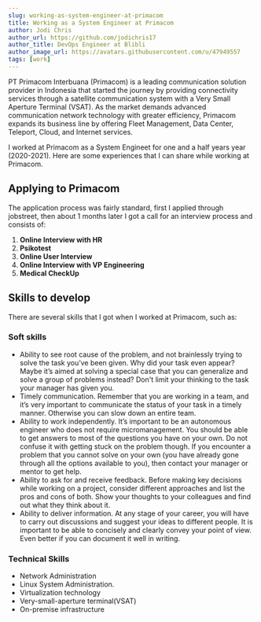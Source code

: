 ```yaml
---
slug: working-as-system-engineer-at-primacom
title: Working as a System Engineer at Primacom
author: Jodi Chris
author_url: https://github.com/jodichris17
author_title: DevOps Engineer at Blibli
author_image_url: https://avatars.githubusercontent.com/u/47949557
tags: [work]
---
```


PT Primacom Interbuana (Primacom) is a leading communication solution provider in Indonesia that started the journey by providing connectivity services through a satellite communication system with a Very Small Aperture Terminal (VSAT). As the market demands advanced communication network technology with greater efficiency, Primacom expands its business line by offering Fleet Management, Data Center, Teleport, Cloud, and Internet services.

I worked at Primacom as a System Engineet for one and a half years year (2020-2021). Here are some experiences that I can share while working at Primacom.

<!--truncate-->
## Applying to Primacom

The application process was fairly standard, first I applied through jobstreet, then about 1 months later I got a call for an interview process and consists of:
1. **Online Interview with HR**
2. **Psikotest**
3. **Online User Interview**
4. **Online Interview with VP Engineering**
5. **Medical CheckUp**

## Skills to develop
There are several skills that I got when I worked at Primacom, such as:
### Soft skills
- Ability to see root cause of the problem, and not brainlessly trying to solve the task you’ve been given. Why did your task even appear? Maybe it’s aimed at solving a special case that you can generalize and solve a group of problems instead? Don't limit your thinking to the task your manager has given you.
- Timely communication. Remember that you are working in a team, and it’s very important to communicate the status of your task in a timely manner. Otherwise you can slow down an entire team.
- Ability to work independently. It’s important to be an autonomous engineer who does not require micromanagement. You should be able to get answers to most of the questions you have on your own. Do not confuse it with getting stuck on the problem though. If you encounter a problem that you cannot solve on your own (you have already gone through all the options available to you), then contact your manager or mentor to get help.
- Ability to ask for and receive feedback. Before making key decisions while working on a project, consider different approaches and list the pros and cons of both. Show your thoughts to your colleagues and find out what they think about it.
- Ability to deliver information. At any stage of your career, you will have to carry out discussions and suggest your ideas to different people. It is important to be able to concisely and clearly convey your point of view. Even better if you can document it well in writing.
### Technical Skills
- Network Administration
- Linux System Administration. 
- Virtualization technology
- Very-small-aperture terminal(VSAT)
- On-premise infrastructure
